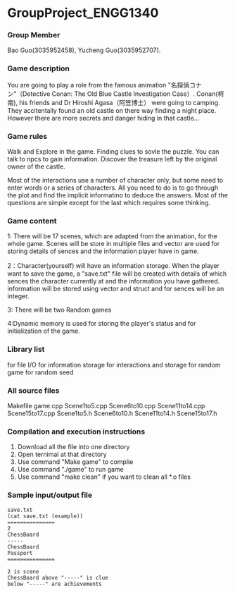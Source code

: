 # GroupProject_ENGG1340

### Group Member
Bao Guo(3035952458), Yucheng Guo(3035952707).

### Game description
You are going to play a role from the famous animation "名探偵コナン"（Detective Conan: The Old Blue Castle Investigation Case）. Conan(柯南), his friends and Dr Hiroshi Agasa（阿笠博士） were going to camping. They accitentally found an old castle on there way finding a night place. However there are more secrets and danger hiding in that castle...

### Game rules
Walk and Explore in the game. Finding clues to sovle the puzzle. You can talk to npcs to gain information. Discover the treasure left by the original owner of the castle.

Most of the interactions use a number of character only, but some need to enter words or a series of characters.
All you need to do is to go through the plot and find the implicit informatino to deduce the answers. Most of the questions are simple except for the last which requires some thinking.

### Game content
1: There will be 17 scenes, which are adapted from the animation, for the whole game. Scenes will be store in multiple files and vector are used for storing details of   sences and the information player have in game.

2：Character(yourself) will have an information storage. When the player want to save the game, a "save.txt" file will be created with details of which sences the character currently at and the information you have gathered. information will be stored using vector and struct and for sences will be an integer.

3: There will be two Random games

4:Dynamic memory is used for storing the player's status and for initialization of the game.

### Library list
  <iostream>
  <fstream> for file I/O
  <vector> for information storage
  <string> for interactions and storage
  <cstdlib> for random game
  <ctime> for random seed

### All source files
  Makefile
  game.cpp
  Scene1to5.cpp
  Scene6to10.cpp
  Scene11to14.cpp
  Scene15to17.cpp
  Scene1to5.h
  Scene6to10.h
  Scene11to14.h
  Scene15to17.h

### Compilation and execution instructions
  1. Download all the file into one directory
  2. Open ternimal at that directory
  3. Use command "Make game" to complie
  4. Use command "./game" to run game
  5. Use command "make clean" if you want to clean all *.o files
  
### Sample input/output file
    save.txt
    (cat save.txt (example))
    ===============
    2
    ChessBoard
    -----
    ChessBoard
    Passport
    ===============
    
    2 is scene
    ChessBoard above "-----" is clue
    below "-----" are achievements
    
    
